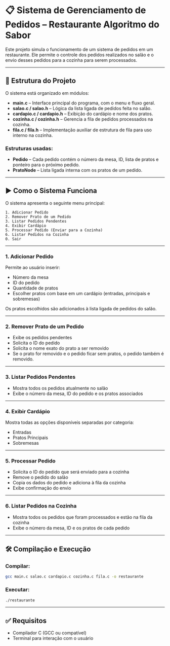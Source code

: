 
# 📋 Sistema de Gerenciamento de Pedidos – Restaurante Algoritmo do Sabor

Este projeto simula o funcionamento de um sistema de pedidos em um restaurante. Ele permite o controle dos pedidos realizados no salão e o envio desses pedidos para a cozinha para serem processados.

---

## 🧱 Estrutura do Projeto

O sistema está organizado em módulos:

- **main.c** – Interface principal do programa, com o menu e fluxo geral.
- **salao.c / salao.h** – Lógica da lista ligada de pedidos feita no salão.
- **cardapio.c / cardapio.h** – Exibição do cardápio e nome dos pratos.
- **cozinha.c / cozinha.h** – Gerencia a fila de pedidos processados na cozinha.
- **fila.c / fila.h** – Implementação auxiliar de estrutura de fila para uso interno na cozinha.

### Estruturas usadas:

- **Pedido** – Cada pedido contém o número da mesa, ID, lista de pratos e ponteiro para o próximo pedido.
- **PratoNode** – Lista ligada interna com os pratos de um pedido.

---

## ▶️ Como o Sistema Funciona

O sistema apresenta o seguinte menu principal:

```
1. Adicionar Pedido
2. Remover Prato de um Pedido
3. Listar Pedidos Pendentes
4. Exibir Cardápio
5. Processar Pedido (Enviar para a Cozinha)
6. Listar Pedidos na Cozinha
0. Sair
```

---

### 1. Adicionar Pedido
Permite ao usuário inserir:

- Número da mesa  
- ID do pedido  
- Quantidade de pratos  
- Escolher pratos com base em um cardápio (entradas, principais e sobremesas)  

Os pratos escolhidos são adicionados à lista ligada de pedidos do salão.

---

### 2. Remover Prato de um Pedido
- Exibe os pedidos pendentes  
- Solicita o ID do pedido  
- Solicita o nome exato do prato a ser removido  
- Se o prato for removido e o pedido ficar sem pratos, o pedido também é removido.

---

### 3. Listar Pedidos Pendentes
- Mostra todos os pedidos atualmente no salão  
- Exibe o número da mesa, ID do pedido e os pratos associados

---

### 4. Exibir Cardápio
Mostra todas as opções disponíveis separadas por categoria:

- Entradas  
- Pratos Principais  
- Sobremesas  

---

### 5. Processar Pedido
- Solicita o ID do pedido que será enviado para a cozinha  
- Remove o pedido do salão  
- Copia os dados do pedido e adiciona à fila da cozinha  
- Exibe confirmação do envio

---

### 6. Listar Pedidos na Cozinha
- Mostra todos os pedidos que foram processados e estão na fila da cozinha  
- Exibe o número da mesa, ID e os pratos de cada pedido  

---

## 🛠️ Compilação e Execução

### Compilar:
```bash
gcc main.c salao.c cardapio.c cozinha.c fila.c -o restaurante
```

### Executar:
```bash
./restaurante
```

---

## ✅ Requisitos

- Compilador C (GCC ou compatível)  
- Terminal para interação com o usuário  
